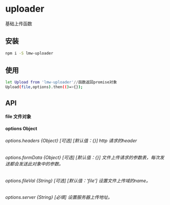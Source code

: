 # uploader

基础上传函数

## 安装

```bash
npm i -S lmw-uploader
```

## 使用

```bash
let Upload from 'lmw-uploader'//函数返回promise对象
Upload(file,options).then(()=>{});
```

## API

#### file 文件对象

#### options Object
###### options.headers {Object} [可选] [默认值：{}] http 请求的header
###### options.formData  {Object} [可选] [默认值：{}] 文件上传请求的参数表，每次发送都会发送此对象中的参数。
###### options.fileVal {String} [可选] [默认值：'file'] 设置文件上传域的name。

###### options.server {String} [必填] 设置服务器上传地址。